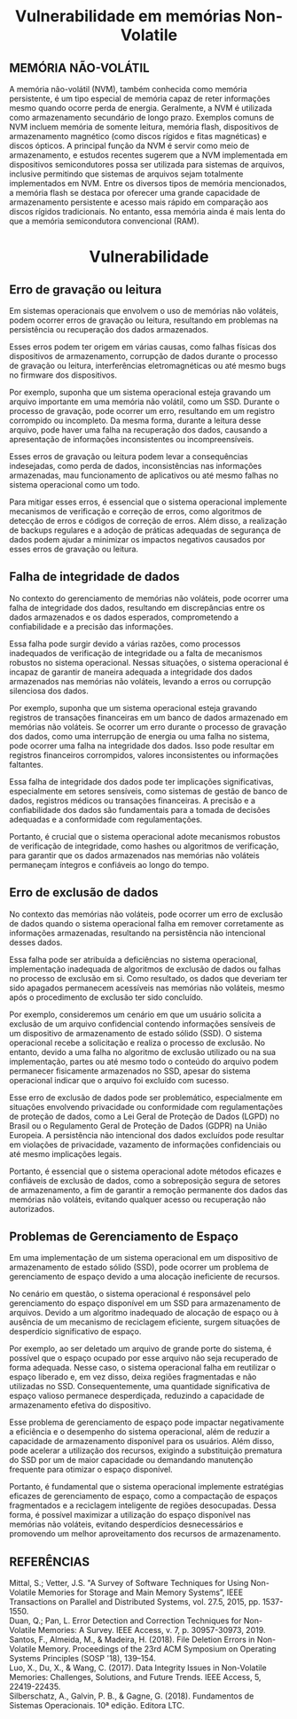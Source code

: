 <h1 align="center"> Vulnerabilidade em memórias Non-Volatile </h1>  

## MEMÓRIA NÃO-VOLÁTIL

A memória não-volátil (NVM), também conhecida como memória persistente, é um tipo especial de memória capaz de reter informações mesmo quando ocorre perda de energia. Geralmente, a NVM é utilizada como armazenamento secundário de longo prazo. Exemplos comuns de NVM incluem memória de somente leitura, memória flash, dispositivos de armazenamento magnético (como discos rígidos e fitas magnéticas) e discos ópticos. A principal função da NVM é servir como meio de armazenamento, e estudos recentes sugerem que a NVM implementada em dispositivos semicondutores possa ser utilizada para sistemas de arquivos, inclusive permitindo que sistemas de arquivos sejam totalmente implementados em NVM. Entre os diversos tipos de memória mencionados, a memória flash se destaca por oferecer uma grande capacidade de armazenamento persistente e acesso mais rápido em comparação aos discos rígidos tradicionais. No entanto, essa memória ainda é mais lenta do que a memória semicondutora convencional (RAM).

<h1 align="center"> Vulnerabilidade </h1>  

## Erro de gravação ou leitura
Em sistemas operacionais que envolvem o uso de memórias não voláteis, podem ocorrer erros de gravação ou leitura, resultando em problemas na persistência ou recuperação dos dados armazenados.

Esses erros podem ter origem em várias causas, como falhas físicas dos dispositivos de armazenamento, corrupção de dados durante o processo de gravação ou leitura, interferências eletromagnéticas ou até mesmo bugs no firmware dos dispositivos.

Por exemplo, suponha que um sistema operacional esteja gravando um arquivo importante em uma memória não volátil, como um SSD. Durante o processo de gravação, pode ocorrer um erro, resultando em um registro corrompido ou incompleto. Da mesma forma, durante a leitura desse arquivo, pode haver uma falha na recuperação dos dados, causando a apresentação de informações inconsistentes ou incompreensíveis.

Esses erros de gravação ou leitura podem levar a consequências indesejadas, como perda de dados, inconsistências nas informações armazenadas, mau funcionamento de aplicativos ou até mesmo falhas no sistema operacional como um todo.

Para mitigar esses erros, é essencial que o sistema operacional implemente mecanismos de verificação e correção de erros, como algoritmos de detecção de erros e códigos de correção de erros. Além disso, a realização de backups regulares e a adoção de práticas adequadas de segurança de dados podem ajudar a minimizar os impactos negativos causados por esses erros de gravação ou leitura. <br>

## Falha de integridade de dados

No contexto do gerenciamento de memórias não voláteis, pode ocorrer uma falha de integridade dos dados, resultando em discrepâncias entre os dados armazenados e os dados esperados, comprometendo a confiabilidade e a precisão das informações.

Essa falha pode surgir devido a várias razões, como processos inadequados de verificação de integridade ou a falta de mecanismos robustos no sistema operacional. Nessas situações, o sistema operacional é incapaz de garantir de maneira adequada a integridade dos dados armazenados nas memórias não voláteis, levando a erros ou corrupção silenciosa dos dados.

Por exemplo, suponha que um sistema operacional esteja gravando registros de transações financeiras em um banco de dados armazenado em memórias não voláteis. Se ocorrer um erro durante o processo de gravação dos dados, como uma interrupção de energia ou uma falha no sistema, pode ocorrer uma falha na integridade dos dados. Isso pode resultar em registros financeiros corrompidos, valores inconsistentes ou informações faltantes.

Essa falha de integridade dos dados pode ter implicações significativas, especialmente em setores sensíveis, como sistemas de gestão de banco de dados, registros médicos ou transações financeiras. A precisão e a confiabilidade dos dados são fundamentais para a tomada de decisões adequadas e a conformidade com regulamentações.

Portanto, é crucial que o sistema operacional adote mecanismos robustos de verificação de integridade, como hashes ou algoritmos de verificação, para garantir que os dados armazenados nas memórias não voláteis permaneçam íntegros e confiáveis ao longo do tempo. <br>

## Erro de exclusão de dados
No contexto das memórias não voláteis, pode ocorrer um erro de exclusão de dados quando o sistema operacional falha em remover corretamente as informações armazenadas, resultando na persistência não intencional desses dados.

Essa falha pode ser atribuída a deficiências no sistema operacional, implementação inadequada de algoritmos de exclusão de dados ou falhas no processo de exclusão em si. Como resultado, os dados que deveriam ter sido apagados permanecem acessíveis nas memórias não voláteis, mesmo após o procedimento de exclusão ter sido concluído.

Por exemplo, consideremos um cenário em que um usuário solicita a exclusão de um arquivo confidencial contendo informações sensíveis de um dispositivo de armazenamento de estado sólido (SSD). O sistema operacional recebe a solicitação e realiza o processo de exclusão. No entanto, devido a uma falha no algoritmo de exclusão utilizado ou na sua implementação, partes ou até mesmo todo o conteúdo do arquivo podem permanecer fisicamente armazenados no SSD, apesar do sistema operacional indicar que o arquivo foi excluído com sucesso.

Esse erro de exclusão de dados pode ser problemático, especialmente em situações envolvendo privacidade ou conformidade com regulamentações de proteção de dados, como a Lei Geral de Proteção de Dados (LGPD) no Brasil ou o Regulamento Geral de Proteção de Dados (GDPR) na União Europeia. A persistência não intencional dos dados excluídos pode resultar em violações de privacidade, vazamento de informações confidenciais ou até mesmo implicações legais.

Portanto, é essencial que o sistema operacional adote métodos eficazes e confiáveis de exclusão de dados, como a sobreposição segura de setores de armazenamento, a fim de garantir a remoção permanente dos dados das memórias não voláteis, evitando qualquer acesso ou recuperação não autorizados. <br>

## Problemas de Gerenciamento de Espaço
Em uma implementação de um sistema operacional em um dispositivo de armazenamento de estado sólido (SSD), pode ocorrer um problema de gerenciamento de espaço devido a uma alocação ineficiente de recursos.

No cenário em questão, o sistema operacional é responsável pelo gerenciamento do espaço disponível em um SSD para armazenamento de arquivos. Devido a um algoritmo inadequado de alocação de espaço ou à ausência de um mecanismo de reciclagem eficiente, surgem situações de desperdício significativo de espaço.

Por exemplo, ao ser deletado um arquivo de grande porte do sistema, é possível que o espaço ocupado por esse arquivo não seja recuperado de forma adequada. Nesse caso, o sistema operacional falha em reutilizar o espaço liberado e, em vez disso, deixa regiões fragmentadas e não utilizadas no SSD. Consequentemente, uma quantidade significativa de espaço valioso permanece desperdiçada, reduzindo a capacidade de armazenamento efetiva do dispositivo.

Esse problema de gerenciamento de espaço pode impactar negativamente a eficiência e o desempenho do sistema operacional, além de reduzir a capacidade de armazenamento disponível para os usuários. Além disso, pode acelerar a utilização dos recursos, exigindo a substituição prematura do SSD por um de maior capacidade ou demandando manutenção frequente para otimizar o espaço disponível.

Portanto, é fundamental que o sistema operacional implemente estratégias eficazes de gerenciamento de espaço, como a compactação de espaços fragmentados e a reciclagem inteligente de regiões desocupadas. Dessa forma, é possível maximizar a utilização do espaço disponível nas memórias não voláteis, evitando desperdícios desnecessários e promovendo um melhor aproveitamento dos recursos de armazenamento. <br>







## REFERÊNCIAS <br>
Mittal, S.; Vetter, J.S. "A Survey of Software Techniques for Using Non-Volatile Memories for Storage and Main Memory Systems”, IEEE Transactions on Parallel and Distributed Systems, vol. 27.5, 2015, pp. 1537-1550. <br>
Duan, Q.; Pan, L. Error Detection and Correction Techniques for Non-Volatile Memories: A Survey. IEEE Access, v. 7, p. 30957-30973, 2019.<br>
Santos, F., Almeida, M., & Madeira, H. (2018). File Deletion Errors in Non-Volatile Memory. Proceedings of the 23rd ACM Symposium on Operating Systems Principles (SOSP '18), 139–154. <br>
Luo, X., Du, X., & Wang, C. (2017). Data Integrity Issues in Non-Volatile Memories: Challenges, Solutions, and Future Trends. IEEE Access, 5, 22419-22435. <br>
Silberschatz, A., Galvin, P. B., & Gagne, G. (2018). Fundamentos de Sistemas Operacionais. 10ª edição. Editora LTC. <br>
